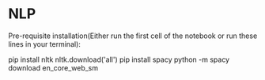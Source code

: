 # NLP
Pre-requisite installation(Either run the first cell of the notebook or run these lines in your terminal):

pip install nltk
nltk.download('all')
pip install spacy
python -m spacy download en_core_web_sm
